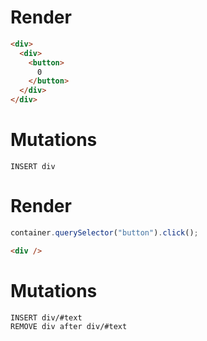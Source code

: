 # Render
```html
<div>
  <div>
    <button>
      0
    </button>
  </div>
</div>
```

# Mutations
```
INSERT div
```

# Render
```js
container.querySelector("button").click();
```
```html
<div />
```

# Mutations
```
INSERT div/#text
REMOVE div after div/#text
```